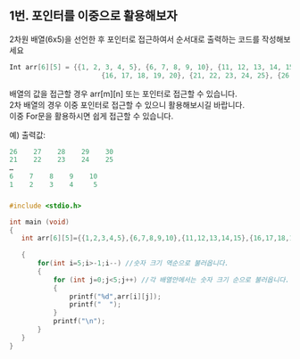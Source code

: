 ## 1번. 포인터를 이중으로 활용해보자

2차원 배열(6x5)을 선언한 후 포인터로 접근하여서 순서대로 출력하는 코드를 작성해보세요

```C
Int arr[6][5] = {{1, 2, 3, 4, 5}, {6, 7, 8, 9, 10}, {11, 12, 13, 14, 15}, 
                       {16, 17, 18, 19, 20}, {21, 22, 23, 24, 25}, {26, 27, 28, 29, 30}};
```

배열의 값을 접근할 경우 arr[m][n] 또는 포인터로 접근할 수 있습니다.<br>
2차 배열의 경우 이중 포인터로 접근할 수 있으니 활용해보시길 바랍니다.<br>
이중 For문을 활용하시면 쉽게 접근할 수 있습니다.


예)
출력값:
```C
26    27    28    29    30
21    22    23    24    25
…
6    7    8    9    10
1    2    3    4     5
```

### 
```C
#include <stdio.h>

int main (void)
{
   int arr[6][5]={{1,2,3,4,5},{6,7,8,9,10},{11,12,13,14,15},{16,17,18,19,20},{21,22,23,24,25,},{26,27,28,29,30}};
   
   {
       for(int i=5;i>-1;i--) //숫자 크기 역순으로 불러옵니다.
       {
           for (int j=0;j<5;j++) //각 배열안에서는 숫자 크기 순으로 불러옵니다.
           {
               printf("%d",arr[i][j]);
               printf("  ");
           }
           printf("\n");
       }
   }
}
```
